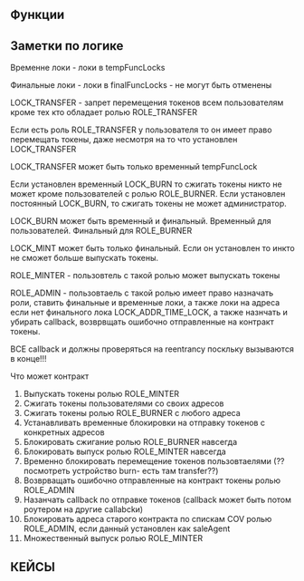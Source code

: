 ## Функции

## Заметки по логике

Временне локи - локи в tempFuncLocks

Финальные локи - локи в finalFuncLocks - не могут быть отменены

LOCK_TRANSFER - запрет перемещения токенов всем пользователям кроме тех кто обладает ролью ROLE_TRANSFER

Если есть роль ROLE_TRANSFER у пользователя то он имеет право перемещать токены, даже несмотря на то что установлен LOCK_TRANSFER

LOCK_TRANSFER может быть только временный tempFuncLock

Если установлен временный LOCK_BURN то сжигать токены никто не может кроме пользователей с ролью ROLE_BURNER. Если установлен постоянный LOCK_BURN, то сжигать токены не может администратор. 

LOCK_BURN может быть временный и финальный. Временный  для пользователей. Финальный для ROLE_BURNER

LOCK_MINT может быть только финальный. Если он установлен то инкто не сможет больше выпускать токены. 

ROLE_MINTER - пользовтель с такой ролью может выпускать токены

ROLE_ADMIN - пользовтаель с такой ролью имеет право назначать роли, ставить финальные и временные локи, а также локи на адреса если нет финального лока LOCK_ADDR_TIME_LOCK, а также назнчать и убирать callback, возврвщать ошибочно отправленные на контракт токены.

ВСЕ callback и должны проверяться на reentrancy поскльку вызываются в конце!!!

Что может контракт
1. Выпускать токены ролью ROLE_MINTER
2. Сжигать токены пользователями со своих адресов
3. Сжигать токены ролью ROLE_BURNER с любого адреса
3. Устанавливать временные блокировки на отправку токенов с конкретных адресов
4. Блокировать сжигание ролью ROLE_BURNER навсегда
5. Блокировать выпуск ролью ROLE_MINTER навсегда
6. Временно блокировать перемещение токенов пользовтаелями (?? посмотреть устройство burn- есть там transfer??)
7. Возврващать ошибочно отправленные на контракт токены ролью ROLE_ADMIN
8. Назанчать сallback по отправке токенов (callback может быть потом роутером на другие callabckи)
9. Блокировать адреса старого контракта по спискам COV ролью ROLE_ADMIN, если данный установлен как saleAgent
10. Множественный выпуск ролью ROLE_MINTER



## КЕЙСЫ


